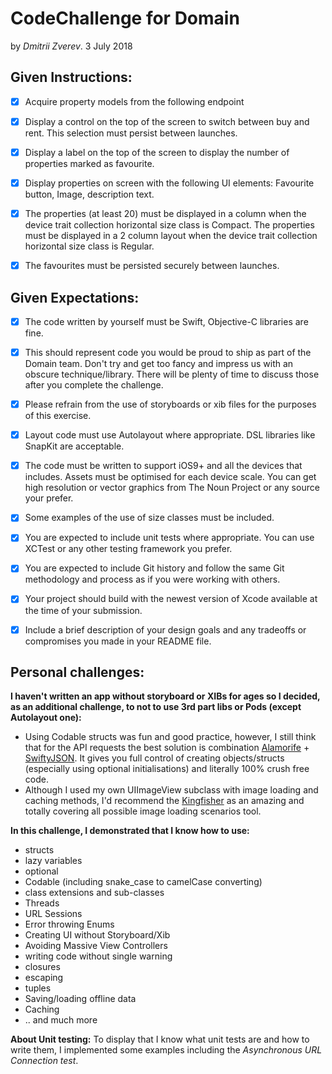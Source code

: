 # CodeChallenge for Domain
by _Dmitrii Zverev_. 3 July 2018

<h2>Given Instructions:</h2>

- [x] Acquire property models from the following endpoint

- [x] Display a control on the top of the screen to switch between buy and rent. This selection must persist between launches.

- [x] Display a label on the top of the screen to display the number of properties marked as favourite.

- [x] Display properties on screen with the following UI elements: Favourite button, Image, description text.

- [x] The properties (at least 20) must be displayed in a column when the device trait collection horizontal size class is Compact. The properties must be displayed in a 2 column layout when the device trait collection horizontal size class is Regular.

- [x] The favourites must be persisted securely between launches.


<h2>Given Expectations:</h2>

- [x] The code written by yourself must be Swift, Objective-C libraries are fine.

- [x] This should represent code you would be proud to ship as part of the Domain team. Don't try and get too fancy and impress us with an obscure technique/library. There will be plenty of time to discuss those after you complete the challenge.

- [x] Please refrain from the use of storyboards or xib files for the purposes of this exercise.

- [x] Layout code must use Autolayout where appropriate. DSL libraries like SnapKit are acceptable.

- [x] The code must be written to support iOS9+ and all the devices that includes. Assets must be optimised for each device scale. You can get high resolution or vector graphics from The Noun Project or any source your prefer.

- [x] Some examples of the use of size classes must be included.

- [x] You are expected to include unit tests where appropriate. You can use XCTest or any other testing framework you prefer.

- [x] You are expected to include Git history and follow the same Git methodology and process as if you were working with others.

- [x] Your project should build with the newest version of Xcode available at the time of your submission.

- [x] Include a brief description of your design goals and any tradeoffs or compromises you made in your README file.

<h2>Personal challenges:</h2>

**I haven't written an app without storyboard or XIBs for ages so I decided, as an additional challenge, to not to use 3rd part libs or Pods (except Autolayout one):** 

 * Using Codable structs was fun and good practice, however, I still think that for the API requests the best solution is combination [Alamorife](https://github.com/Alamofire/Alamofire)  + [SwiftyJSON](https://github.com/SwiftyJSON/SwiftyJSON). It gives you full control of creating objects/structs (especially using optional initialisations) and literally 100% crush free code.
 * Although I used my own UIImageView subclass with image loading and caching methods, I'd recommend the [Kingfisher](https://github.com/onevcat/Kingfisher) as an amazing and totally covering all possible image loading scenarios tool.
 
 **In this challenge, I demonstrated that I know how to use:**
 
- structs
- lazy variables
- optional 
- Codable (including snake_case to camelCase converting)
- class extensions and sub-classes
- Threads
- URL Sessions
- Error throwing Enums
- Creating UI without Storyboard/Xib
- Avoiding Massive View Controllers
- writing code without single warning 
- closures
- escaping
- tuples 
- Saving/loading offline data
- Caching
- ..  and much more 

__About Unit testing:__
To display that I know what unit tests are and how to write them, I implemented some examples including the _Asynchronous URL Connection test_.
